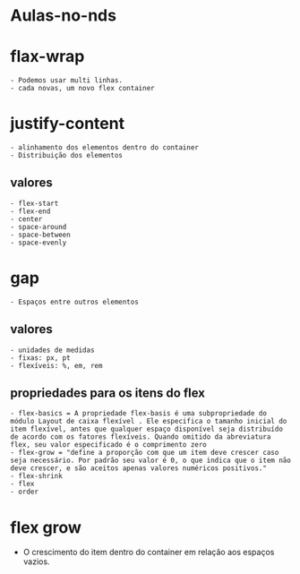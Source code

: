 # Aulas-no-nds
# flax-wrap 
    - Podemos usar multi linhas.
    - cada novas, um novo flex container
# justify-content 
    - alinhamento dos elementos dentro do container
    - Distribuição dos elementos 
## valores 
    - flex-start
    - flex-end
    - center 
    - space-around
    - space-between
    - space-evenly

# gap 
    - Espaços entre outros elementos 
## valores

    - unidades de medidas 
    - fixas: px, pt
    - flexíveis: %, em, rem
## propriedades para os itens do flex

    - flex-basics = A propriedade flex-basis é uma subpropriedade do módulo Layout de caixa flexível . Ele especifica o tamanho inicial do item flexível, antes que qualquer espaço disponível seja distribuído de acordo com os fatores flexíveis. Quando omitido da abreviatura flex, seu valor especificado é o comprimento zero
    - flex-grow = "define a proporção com que um item deve crescer caso seja necessário. Por padrão seu valor é 0, o que indica que o item não deve crescer, e são aceitos apenas valores numéricos positivos."
    - flex-shrink
    - flex
    - order 

# flex grow 

- O crescimento do item dentro do container em relação aos espaços vazios.

